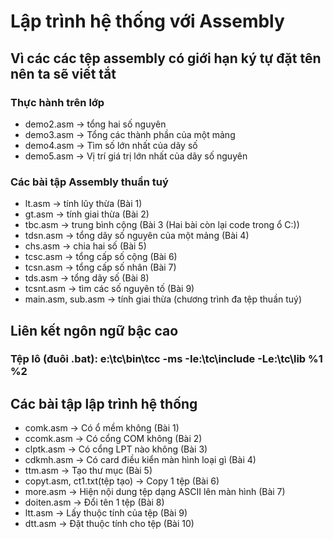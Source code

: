 # Lập trình hệ thống với Assembly
## Vì các các tệp assembly có giới hạn ký tự đặt tên nên ta sẽ viết tắt
### Thực hành trên lớp
- demo2.asm -> tổng hai số nguyên 
- demo3.asm -> Tổng các thành phần của một mảng
- demo4.asm -> Tìm số lớn nhất của dãy số
- demo5.asm -> Vị trí giá trị lớn nhất của dãy số nguyên
### Các bài tập Assembly thuần tuý
- lt.asm 		-> tính lũy thừa (Bài 1) 
- gt.asm  		-> tính giai thừa (Bài 2)
- tbc.asm     	-> trung bình cộng (Bài 3 (Hai bài còn lại code trong ổ C:\))
- tdsn.asm    	-> tổng dãy số nguyên của một mảng (Bài 4)
- chs.asm     	-> chia hai số (Bài 5)
- tcsc.asm    	-> tổng cấp số cộng (Bài 6)
- tcsn.asm    	-> tổng cấp số nhân (Bài 7)
- tds.asm     	-> tổng dãy số (Bài 8)
- tcsnt.asm   	-> tìm các số nguyên tố (Bài 9)
- main.asm, sub.asm -> tính giai thừa (chương trình đa tệp thuần tuý)
## Liên kết ngôn ngữ bậc cao
### Tệp lô (đuôi .bat): e:\tc\bin\tcc -ms -Ie:\tc\include -Le:\tc\lib %1 %2
## Các bài tập lập trình hệ thống 
- comk.asm -> Có ổ mềm không (Bài 1) 
- ccomk.asm -> Có cổng COM không (Bài 2) 
- clptk.asm -> Có cổng LPT nào không (Bài 3)
- cdkmh.asm -> Có card điều kiển màn hình loại gì (Bài 4)
- ttm.asm -> Tạo thư mục (Bài 5)
- copyt.asm, ct1.txt(tệp tạo) -> Copy 1 tệp (Bài 6)
- more.asm -> Hiện nội dung tệp dạng ASCII lên màn hình (Bài 7)
- doiten.asm -> Đổi tên 1 tệp (Bài 8)
- ltt.asm -> Lấy thuộc tính của tệp (Bài 9)
- dtt.asm -> Đặt thuộc tính cho tệp (Bài 10)